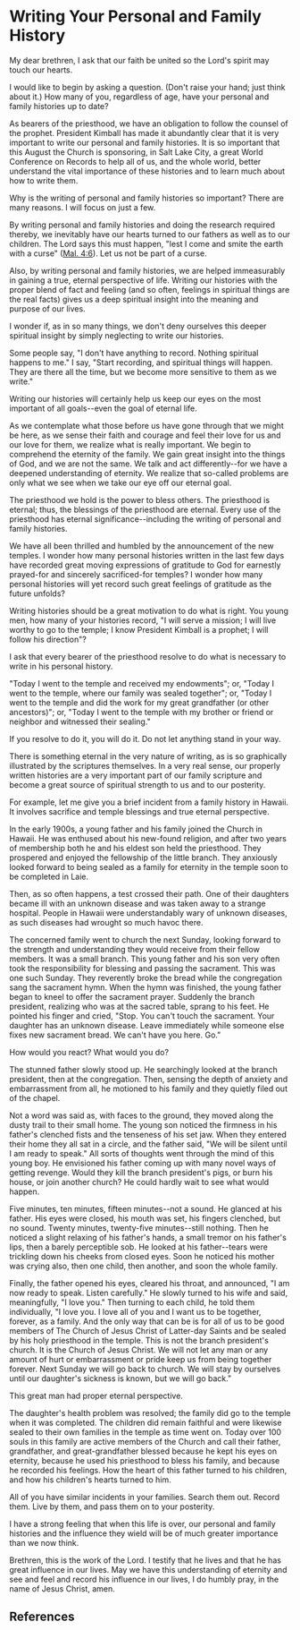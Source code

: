 # Writing Your Personal and Family History

My dear brethren, I ask that our faith be united so the Lord's spirit may
touch our hearts.

I would like to begin by asking a question. (Don't raise your hand; just think
about it.) How many of you, regardless of age, have your personal and family
histories up to date?

As bearers of the priesthood, we have an obligation to follow the counsel of
the prophet. President Kimball has made it abundantly clear that it is very
important to write our personal and family histories. It is so important that
this August the Church is sponsoring, in Salt Lake City, a great World
Conference on Records to help all of us, and the whole world, better
understand the vital importance of these histories and to learn much about how
to write them.

Why is the writing of personal and family histories so important? There are
many reasons. I will focus on just a few.

By writing personal and family histories and doing the research required
thereby, we inevitably have our hearts turned to our fathers as well as to our
children. The Lord says this must happen, "lest I come and smite the earth
with a curse" ([Mal. 4:6](/scriptures/ot/mal/4.6?lang=eng#5)). Let us not be
part of a curse.

Also, by writing personal and family histories, we are helped immeasurably in
gaining a true, eternal perspective of life. Writing our histories with the
proper blend of fact and feeling (and so often, feelings in spiritual things
are the real facts) gives us a deep spiritual insight into the meaning and
purpose of our lives.

I wonder if, as in so many things, we don't deny ourselves this deeper
spiritual insight by simply neglecting to write our histories.

Some people say, "I don't have anything to record. Nothing spiritual happens
to me." I say, "Start recording, and spiritual things will happen. They are
there all the time, but we become more sensitive to them as we write."

Writing our histories will certainly help us keep our eyes on the most
important of all goals--even the goal of eternal life.

As we contemplate what those before us have gone through that we might be
here, as we sense their faith and courage and feel their love for us and our
love for them, we realize what is really important. We begin to comprehend the
eternity of the family. We gain great insight into the things of God, and we
are not the same. We talk and act differently--for we have a deepened
understanding of eternity. We realize that so-called problems are only what we
see when we take our eye off our eternal goal.

The priesthood we hold is the power to bless others. The priesthood is
eternal; thus, the blessings of the priesthood are eternal. Every use of the
priesthood has eternal significance--including the writing of personal and
family histories.

We have all been thrilled and humbled by the announcement of the new temples.
I wonder how many personal histories written in the last few days have
recorded great moving expressions of gratitude to God for earnestly prayed-for
and sincerely sacrificed-for temples? I wonder how many personal histories
will yet record such great feelings of gratitude as the future unfolds?

Writing histories should be a great motivation to do what is right. You young
men, how many of your histories record, "I will serve a mission; I will live
worthy to go to the temple; I know President Kimball is a prophet; I will
follow his direction"?

I ask that every bearer of the priesthood resolve to do what is necessary to
write in his personal history.

"Today I went to the temple and received my endowments"; or, "Today I went to
the temple, where our family was sealed together"; or, "Today I went to the
temple and did the work for my great grandfather (or other ancestors)"; or,
"Today I went to the temple with my brother or friend or neighbor and
witnessed their sealing."

If you resolve to do it, you will do it. Do not let anything stand in your
way.

There is something eternal in the very nature of writing, as is so graphically
illustrated by the scriptures themselves. In a very real sense, our properly
written histories are a very important part of our family scripture and become
a great source of spiritual strength to us and to our posterity.

For example, let me give you a brief incident from a family history in Hawaii.
It involves sacrifice and temple blessings and true eternal perspective.

In the early 1900s, a young father and his family joined the Church in Hawaii.
He was enthused about his new-found religion, and after two years of
membership both he and his eldest son held the priesthood. They prospered and
enjoyed the fellowship of the little branch. They anxiously looked forward to
being sealed as a family for eternity in the temple soon to be completed in
Laie.

Then, as so often happens, a test crossed their path. One of their daughters
became ill with an unknown disease and was taken away to a strange hospital.
People in Hawaii were understandably wary of unknown diseases, as such
diseases had wrought so much havoc there.

The concerned family went to church the next Sunday, looking forward to the
strength and understanding they would receive from their fellow members. It
was a small branch. This young father and his son very often took the
responsibility for blessing and passing the sacrament. This was one such
Sunday. They reverently broke the bread while the congregation sang the
sacrament hymn. When the hymn was finished, the young father began to kneel to
offer the sacrament prayer. Suddenly the branch president, realizing who was
at the sacred table, sprang to his feet. He pointed his finger and cried,
"Stop. You can't touch the sacrament. Your daughter has an unknown disease.
Leave immediately while someone else fixes new sacrament bread. We can't have
you here. Go."

How would you react? What would you do?

The stunned father slowly stood up. He searchingly looked at the branch
president, then at the congregation. Then, sensing the depth of anxiety and
embarrassment from all, he motioned to his family and they quietly filed out
of the chapel.

Not a word was said as, with faces to the ground, they moved along the dusty
trail to their small home. The young son noticed the firmness in his father's
clenched fists and the tenseness of his set jaw. When they entered their home
they all sat in a circle, and the father said, "We will be silent until I am
ready to speak." All sorts of thoughts went through the mind of this young
boy. He envisioned his father coming up with many novel ways of getting
revenge. Would they kill the branch president's pigs, or burn his house, or
join another church? He could hardly wait to see what would happen.

Five minutes, ten minutes, fifteen minutes--not a sound. He glanced at his
father. His eyes were closed, his mouth was set, his fingers clenched, but no
sound. Twenty minutes, twenty-five minutes--still nothing. Then he noticed a
slight relaxing of his father's hands, a small tremor on his father's lips,
then a barely perceptible sob. He looked at his father--tears were trickling
down his cheeks from closed eyes. Soon he noticed his mother was crying also,
then one child, then another, and soon the whole family.

Finally, the father opened his eyes, cleared his throat, and announced, "I am
now ready to speak. Listen carefully." He slowly turned to his wife and said,
meaningfully, "I love you." Then turning to each child, he told them
individually, "I love you. I love all of you and I want us to be together,
forever, as a family. And the only way that can be is for all of us to be good
members of The Church of Jesus Christ of Latter-day Saints and be sealed by
his holy priesthood in the temple. This is not the branch president's church.
It is the Church of Jesus Christ. We will not let any man or any amount of
hurt or embarrassment or pride keep us from being together forever. Next
Sunday we will go back to church. We will stay by ourselves until our
daughter's sickness is known, but we will go back."

This great man had proper eternal perspective.

The daughter's health problem was resolved; the family did go to the temple
when it was completed. The children did remain faithful and were likewise
sealed to their own families in the temple as time went on. Today over 100
souls in this family are active members of the Church and call their father,
grandfather, and great-grandfather blessed because he kept his eyes on
eternity, because he used his priesthood to bless his family, and because he
recorded his feelings. How the heart of this father turned to his children,
and how his children's hearts turned to him.

All of you have similar incidents in your families. Search them out. Record
them. Live by them, and pass them on to your posterity.

I have a strong feeling that when this life is over, our personal and family
histories and the influence they wield will be of much greater importance than
we now think.

Brethren, this is the work of the Lord. I testify that he lives and that he
has great influence in our lives. May we have this understanding of eternity
and see and feel and record his influence in our lives, I do humbly pray, in
the name of Jesus Christ, amen.

## References

